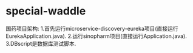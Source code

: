 
# special-waddle
国药项目架构:
1.首先运行microservice-discovery-eureka项目(直接运行EurekaApplication.java).
2.运行sinopharm项目(直接运行Application.java).
3.DBscript是数据库测试脚本.
